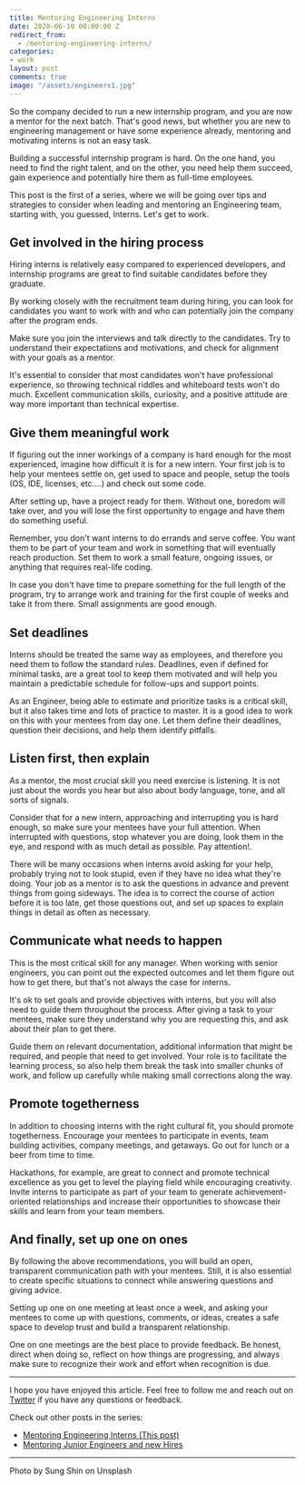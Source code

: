 ```yaml
---
title: Mentoring Engineering Interns
date: 2020-06-10 00:00:00 Z
redirect_from:
  - /mentoring-engineering-interns/
categories:
- work
layout: post
comments: true
image: "/assets/engineers1.jpg"
---
```


So the company decided to run a new internship program, and you are now a mentor for the next batch. That's good news, but whether you are new to engineering management or have some experience already, mentoring and motivating interns is not an easy task.
<!--more-->
Building a successful internship program is hard.  On the one hand, you need to find the right talent, and on the other, you need help them succeed, gain experience and potentially hire them as full-time employees.

This post is the first of a series, where we will be going over tips and strategies to consider when leading and mentoring an Engineering team, starting with, you guessed, Interns. Let's get to work.

## Get involved in the hiring process
Hiring interns is relatively easy compared to experienced developers, and internship programs are great to find suitable candidates before they graduate.

By working closely with the recruitment team during hiring, you can look for candidates you want to work with and who can potentially join the company after the program ends.

Make sure you join the interviews and talk directly to the candidates.  Try to understand their expectations and motivations, and check for alignment with your goals as a mentor.

It's essential to consider that most candidates won't have professional experience, so throwing technical riddles and whiteboard tests won't do much.  Excellent communication skills, curiosity, and a positive attitude are way more important than technical expertise.

## Give them meaningful work
If figuring out the inner workings of a company is hard enough for the most experienced, imagine how difficult it is for a new intern.  Your first job is to help your mentees settle on, get used to space and people, setup the tools (OS, IDE, licenses, etc....) and check out some code.

After setting up, have a project ready for them.  Without one, boredom will take over, and you will lose the first opportunity to engage and have them do something useful.

Remember, you don't want interns to do errands and serve coffee.  You want them to be part of your team and work in something that will eventually reach production.  Set them to work a small feature, ongoing issues, or anything that requires real-life coding.

In case you don't have time to prepare something for the full length of the program, try to arrange work and training for the first couple of weeks and take it from there.  Small assignments are good enough.

## Set deadlines
Interns should be treated the same way as employees, and therefore you need them to follow the standard rules.  Deadlines, even if defined for minimal tasks, are a great tool to keep them motivated and will help you maintain a predictable schedule for follow-ups and support points.

As an Engineer,  being able to estimate and prioritize tasks is a critical skill, but it also takes time and lots of practice to master.   It is a good idea to work on this with your mentees from day one.  Let them define their deadlines, question their decisions, and help them identify pitfalls.  

## Listen first, then explain
As a mentor, the most crucial skill you need exercise is listening.  It is not just about the words you hear but also about body language, tone, and all sorts of signals.  

Consider that for a new intern, approaching and interrupting you is hard enough, so make sure your mentees have your full attention.  When interrupted with questions, stop whatever you are doing, look them in the eye, and respond with as much detail as possible.  Pay attention!.

There will be many occasions when interns avoid asking for your help, probably trying not to look stupid, even if they have no idea what they're doing.  Your job as a mentor is to ask the questions in advance and prevent things from going sideways.  The idea is to correct the course of action before it is too late, get those questions out, and set up spaces to explain things in detail as often as necessary.

## Communicate what needs to happen
This is the most critical skill for any manager.  When working with senior engineers, you can point out the expected outcomes and let them figure out how to get there, but that's not always the case for interns.  

It's ok to set goals and provide objectives with interns, but you will also need to guide them throughout the process.  After giving a task to your mentees, make sure they understand why you are requesting this, and ask about their plan to get there.  

Guide them on relevant documentation, additional information that might be required, and people that need to get involved.  Your role is to facilitate the learning process, so also help them break the task into smaller chunks of work, and follow up carefully while making small corrections along the way.

## Promote togetherness
In addition to choosing interns with the right cultural fit, you should promote togetherness.  Encourage your mentees to participate in events, team building activities, company meetings, and getaways.  Go out for lunch or a beer from time to time.

Hackathons, for example, are great to connect and promote technical excellence as you get to level the playing field while encouraging creativity.  Invite interns to participate as part of your team to generate achievement-oriented relationships and increase their opportunities to showcase their skills and learn from your team members.

## And finally, set up one on ones
By following the above recommendations, you will build an open, transparent communication path with your mentees. Still, it is also essential to create specific situations to connect while answering questions and giving advice.

Setting up one on one meeting at least once a week, and asking your mentees to come up with questions, comments, or ideas, creates a safe space to develop trust and build a transparent relationship.

One on one meetings are the best place to provide feedback.  Be honest, direct when doing so, reflect on how things are progressing, and always make sure to recognize their work and effort when recognition is due.

---

I hope you have enjoyed this article.  Feel free to follow me and reach out on [Twitter](https://twitter.com/afterxleep) if you have any questions or feedback.


Check out other posts in the series:

* [Mentoring Engineering Interns (This post)](https://danielbernal.co/blog/2020/06/10/mentoring-engineering-interns/)
* [Mentoring Junior Engineers and new Hires](https://danielbernal.co/blog/2020/07/03/mentoring-junior-software-engineers/)

---

Photo by Sung Shin on Unsplash
